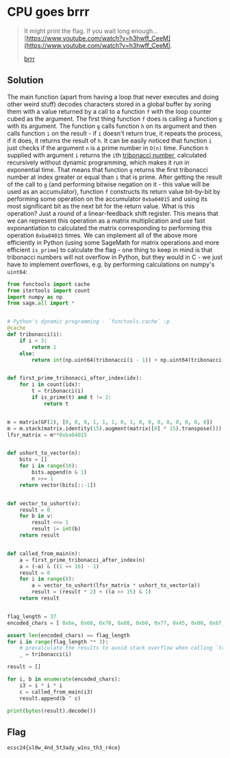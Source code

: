 # CPU goes brrr

> It might print the flag. If you wait long enough... [https://www.youtube.com/watch?v=h3hwff_CeeM](https://www.youtube.com/watch?v=h3hwff_CeeM).
>
> [brrr](https://hack.cert.pl/files/brrr-c97b4a13b1f872ae475ca20d53db37daf48a7fb1)

## Solution
The main function (apart from having a loop that never executes and doing other weird stuff) decodes characters stored in a global buffer by xoring them with a value returned by a call to a function `f` with the loop counter cubed as the argument. The first thing function `f` does is calling a function `g` with its argument. The function `g` calls function `h` on its argument and then calls function `i` on the result - if `i` doesn't return true, it repeats the process, if it does, it returns the result of `h`. It can be easily noticed that function `i` just checks if the argument `n` is a prime number in `O(n)` time. Function `h` supplied with argument `i` returns the `i`th [tribonacci number](https://oeis.org/A000213), calculated recursively without dynamic programming, which makes it run in exponential time. That means that function `g` returns the first tribonacci number at index greater or equal than `i` that is prime. After getting the result of the call to `g` (and performing bitwise negation on it - this value will be used as an accumulator), function `f` constructs its return value bit-by-bit by performing some operation on the accumulator `0xba04015` and using its most significant bit as the next bit for the return value. What is this operation? Just a round of a linear-feedback shift register. This means that we can represent this operation as a matrix multiplication and use fast exponantiation to calculated the matrix corresponding to performing this operation `0xba04015` times. We can implement all of the above more efficiently in Python (using some SageMath for matrix operations and more efficient `is_prime`) to calculate the flag - one thing to keep in mind is that tribonacci numbers will not overflow in Python, but they would in C - we just have to implement overflows, e.g. by performing calculations on numpy's `uint64`:

```py
from functools import cache
from itertools import count
import numpy as np
from sage.all import *


# Python's dynamic programming - `functools.cache` :p
@cache
def tribonacci(i):
    if i < 3:
        return 1
    else:
        return int(np.uint64(tribonacci(i - 1)) + np.uint64(tribonacci(i - 2)) + np.uint64(tribonacci(i - 3)))


def first_prime_tribonacci_after_index(idx):
    for i in count(idx):
        t = tribonacci(i)
        if is_prime(t) and t != 2:
            return t


m = matrix(GF(2), [0, 0, 0, 1, 1, 1, 0, 1, 0, 0, 0, 0, 0, 0, 0, 0])
m = m.stack(matrix.identity(15).augment(matrix([0] * 15).transpose()))
lfsr_matrix = m**0xba04015


def ushort_to_vector(n):
    bits = []
    for i in range(16):
        bits.append(n & 1)
        n >>= 1
    return vector(bits[::-1])


def vector_to_ushort(v):
    result = 0
    for b in v:
        result <<= 1
        result |= int(b)
    return result


def called_from_main(n):
    a = first_prime_tribonacci_after_index(n)
    a = (~a) & ((1 << 16) - 1)
    result = 0
    for i in range(8):
        a = vector_to_ushort(lfsr_matrix * ushort_to_vector(a))
        result = (result * 2) + ((a >> 15) & 1)
    return result


flag_length = 37
encoded_chars = [ 0x6e, 0x68, 0x78, 0x08, 0xb0, 0x77, 0x45, 0x00, 0x6f, 0x89, 0x8b, 0x04, 0xbc, 0xe8, 0xc2, 0x99, 0x3b, 0xdc, 0x0b, 0x43, 0x4f, 0x21, 0x72, 0x56, 0xc8, 0xdd, 0xe3, 0xe8, 0x46, 0xed, 0x94, 0xd7, 0x6f, 0x05, 0x01, 0xf4, 0xbf ]

assert len(encoded_chars) == flag_length
for i in range(flag_length ** 3):
    # precalculate the results to avoid stack overflow when calling `tribonacci` with a big argument
    _ = tribonacci(i)

result = []

for i, b in enumerate(encoded_chars):
    i3 = i * i * i
    c = called_from_main(i3)
    result.append(b ^ c)

print(bytes(result).decode())

```

## Flag
`ecsc24{sl0w_4nd_5t3ady_w1ns_th3_r4ce}`
